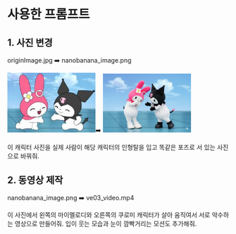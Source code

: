 # 사용한 프롬프트

## 1. 사진 변경

originImage.jpg ➡️ nanobanana_image.png

<img src="/originImage.jpg" alt="원본이미지" width="200">➡️
<img src="/nanobanana_image.png" alt="변경이미지" width="200">

이 캐릭터 사진을 실제 사람이 해당 캐릭터의 인형탈을 입고 똑같은 포즈로 서 있는 사진으로 바꿔줘.

## 2. 동영상 제작

nanobanana_image.png ➡️ ve03_video.mp4

이 사진에서 왼쪽의 마이멜로디와 오른쪽의 쿠로미 캐릭터가 살아 움직여서 서로 악수하는 영상으로 만들어줘. 입이 웃는 모습과 눈이 깜빡거리는 모션도 추가해줘.
